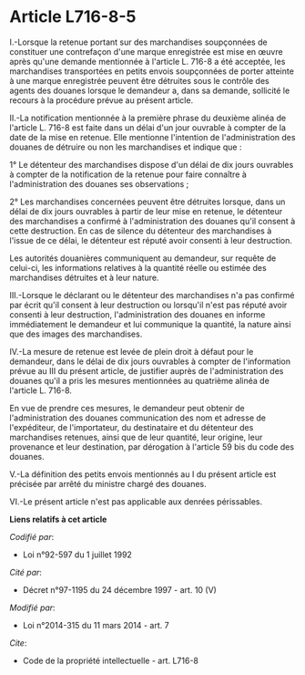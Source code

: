 # Article L716-8-5

I.-Lorsque la retenue portant sur des marchandises soupçonnées de constituer une contrefaçon d'une marque enregistrée est
mise en œuvre après qu'une demande mentionnée à l'article L. 716-8 a été acceptée, les marchandises transportées en petits
envois soupçonnées de porter atteinte à une marque enregistrée peuvent être détruites sous le contrôle des agents des douanes
lorsque le demandeur a, dans sa demande, sollicité le recours à la procédure prévue au présent article. 

II.-La notification mentionnée à la première phrase du deuxième alinéa de l'article L. 716-8 est faite dans un délai d'un
jour ouvrable à compter de la date de la mise en retenue. Elle mentionne l'intention de l'administration des douanes de
détruire ou non les marchandises et indique que : 

1° Le détenteur des marchandises dispose d'un délai de dix jours ouvrables à compter de la notification de la retenue pour
faire connaître à l'administration des douanes ses observations ; 

2° Les marchandises concernées peuvent être détruites lorsque, dans un délai de dix jours ouvrables à partir de leur mise en
retenue, le détenteur des marchandises a confirmé à l'administration des douanes qu'il consent à cette destruction. En cas de
silence du détenteur des marchandises à l'issue de ce délai, le détenteur est réputé avoir consenti à leur destruction. 

Les autorités douanières communiquent au demandeur, sur requête de celui-ci, les informations relatives à la quantité réelle
ou estimée des marchandises détruites et à leur nature. 

III.-Lorsque le déclarant ou le détenteur des marchandises n'a pas confirmé par écrit qu'il consent à leur destruction ou
lorsqu'il n'est pas réputé avoir consenti à leur destruction, l'administration des douanes en informe immédiatement le
demandeur et lui communique la quantité, la nature ainsi que des images des marchandises. 

IV.-La mesure de retenue est levée de plein droit à défaut pour le demandeur, dans le délai de dix jours ouvrables à compter
de l'information prévue au III du présent article, de justifier auprès de l'administration des douanes qu'il a pris les
mesures mentionnées au quatrième alinéa de l'article L. 716-8. 

En vue de prendre ces mesures, le demandeur peut obtenir de l'administration des douanes communication des nom et adresse de
l'expéditeur, de l'importateur, du destinataire et du détenteur des marchandises retenues, ainsi que de leur quantité, leur
origine, leur provenance et leur destination, par dérogation à l'article 59 bis du code des douanes. 

V.-La définition des petits envois mentionnés au I du présent article est précisée par arrêté du ministre chargé des
douanes. 

VI.-Le présent article n'est pas applicable aux denrées périssables.

**Liens relatifs à cet article**

_Codifié par_:

  - Loi n°92-597 du 1 juillet 1992

_Cité par_:

  - Décret n°97-1195 du 24 décembre 1997 - art. 10 (V)

_Modifié par_:

  - Loi n°2014-315 du 11 mars 2014 - art. 7

_Cite_:

  - Code de la propriété intellectuelle - art. L716-8

